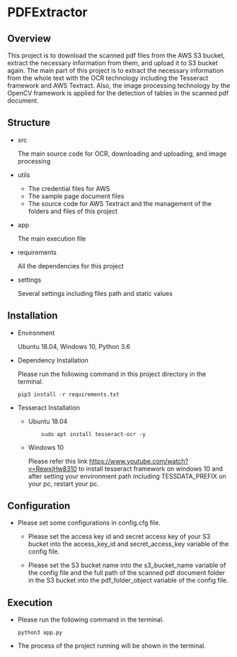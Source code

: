 # PDFExtractor

## Overview

This project is to download the scanned pdf files from the AWS S3 bucket, extract the necessary information from them, 
and upload it to S3 bucket again.
The main part of this project is to extract the necessary information from the whole text with the OCR technology
including the Tesseract framework and AWS Textract. Also, the image processing technology
by the OpenCV framework is applied for the detection of tables in the scanned pdf document.

## Structure

- src

    The main source code for OCR, downloading and uploading, and image processing

- utils

    * The credential files for AWS
    * The sample page document files
    * The source code for AWS Textract and the management of the folders and files of this project

- app

    The main execution file

- requirements

    All the dependencies for this project
    
- settings

    Several settings including files path and static values

## Installation

- Environment
    
    Ubuntu 18.04, Windows 10, Python 3.6

- Dependency Installation

    Please run the following command in this project directory in the terminal.
    ```
    pip3 install -r requirements.txt
    ```

- Tesseract Installation
    
    * Ubuntu 18.04
    
        ```
            sudo apt install tesseract-ocr -y
        ```
        
    * Windows 10
    
        Please refer this link https://www.youtube.com/watch?v=RewxjHw8310 to install tesseract framework on windows 10 
        and after setting your environment path including TESSDATA_PREFIX on your pc, restart your pc. 

## Configuration

- Please set some configurations in config.cfg file.

    * Please set the access key id and secret access key of your S3 bucket into the access_key_id and secret_access_key 
    variable of the config file.
    
    * Please set the S3 bucket name into the s3_bucket_name variable of the config file and the full path of the scanned
    pdf document folder in the S3 bucket into the pdf_folder_object variable of the config file. 
    
## Execution

- Please run the following command in the terminal.

    ```
    python3 app.py
    ```

- The process of the project running will be shown in the terminal.
